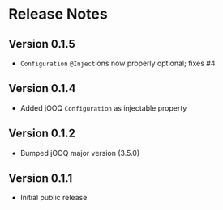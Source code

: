 # Release Notes

## Version 0.1.5
- `Configuration` `@Inject`ions now properly optional; fixes #4

## Version 0.1.4
- Added jOOQ `Configuration` as injectable property

## Version 0.1.2
- Bumped jOOQ major version (3.5.0)

## Version 0.1.1
- Initial public release